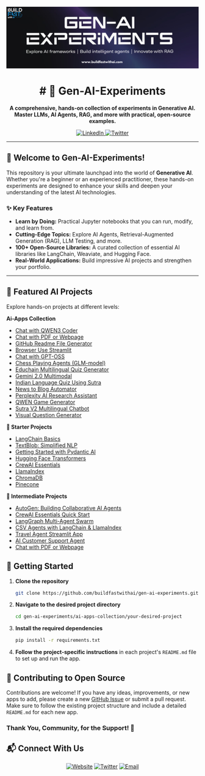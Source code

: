 <p align="center">
  <a href="https://www.buildfastwithai.com/">
    <img src=".resorces/Banner.png" width="900px" alt="BuildFastWithAI: Master Generative AI">
  </a>
</p>

<h1 align="center"># 🌟 Gen-AI-Experiments</h1>

<p align="center">
  <strong>A comprehensive, hands-on collection of experiments in Generative AI. Master LLMs, AI Agents, RAG, and more with practical, open-source examples.</strong>
</p>

<p align="center">
    <a href="https://www.linkedin.com/company/build-fast-with-ai">
        <img src="https://img.shields.io/badge/-Follow%20BuildFastWithAI-blue?logo=linkedin&style=flat-square" alt="LinkedIn">
    </a>
    <a href="https://twitter.com/BuildFastWithAI">
        <img src="https://img.shields.io/twitter/follow/BuildFastWithAI" alt="Twitter">
    </a>
</p>

---

## 🚀 Welcome to Gen-AI-Experiments!

This repository is your ultimate launchpad into the world of **Generative AI**. Whether you're a beginner or an experienced practitioner, these hands-on experiments are designed to enhance your skills and deepen your understanding of the latest AI technologies.

### ✨ Key Features

- **Learn by Doing:** Practical Jupyter notebooks that you can run, modify, and learn from.
- **Cutting-Edge Topics:** Explore AI Agents, Retrieval-Augmented Generation (RAG), LLM Testing, and more.
- **100+ Open-Source Libraries:** A curated collection of essential AI libraries like LangChain, Weaviate, and Hugging Face.
- **Real-World Applications:** Build impressive AI projects and strengthen your portfolio.

---   

## 🧩 Featured AI Projects

Explore hands-on projects at different levels:

**Ai-Apps Collection**
- [Chat with QWEN3 Coder](ai-apps-collection/chat-with-qwen3-coder)
- [Chat with PDF or Webpage](ai-apps-collection/Chat_with_pdf_or_webpage)
- [GitHub Readme File Generator](ai-apps-collection/Github-Readme-File-Generator)
- [Browser Use Streamlit](ai-apps-collection/browser-use-streamlit)
- [Chat with GPT-OSS](ai-apps-collection/chat-with-gpt-oss)
- [Chess Playing Agents (GLM-model)](ai-apps-collection/chess_playing_agents_GLM-model)
- [Educhain Multilingual Quiz Generator](ai-apps-collection/educhain_multilanguge_quiz_generator)
- [Gemini 2.0 Multimodal](ai-apps-collection/gemini-2.0-multimodal)
- [Indian Language Quiz Using Sutra](ai-apps-collection/indian_language_quiz_Using_Sutra)
- [News to Blog Automator](ai-apps-collection/news-to-blog-automator)
- [Perplexity AI Research Assistant](ai-apps-collection/perplexity-ai-research-assistant)
- [QWEN Game Generator](ai-apps-collection/qwen-game-generator)
- [Sutra V2 Multilingual Chatbot](ai-apps-collection/sutra-v2-multilingual-chatbot)
- [Visual Question Generator](ai-apps-collection/visual-question-generator)


**🌱 Starter Projects**
- [LangChain Basics](100-os-libraries/LangChain_Basics_Building_Intelligent_Workflows.ipynb)
- [TextBlob: Simplified NLP](100-os-libraries/Exploring_TextBlob_Simplified_NLP_for_Everyone.ipynb)
- [Getting Started with Pydantic AI](100-os-libraries/Getting_Started_with_Pydantic_AI.ipynb)
- [Hugging Face Transformers](100-os-libraries/Hugging_Face_Transformers_A_Powerful_Foundation_for_Generative_AI_and_NLP.ipynb)
- [CrewAI Essentials](100-os-libraries/CrewAI_Essentials_Quick_Start_Guide.ipynb)
- [LlamaIndex](100-os-libraries/LlamaIndex_Enhancing_Language_Models_with_Intelligent_Data_Integration.ipynb)
- [ChromaDB](100-os-libraries/ChromaDB_Efficient_Vector_Database_for_Embeddings.ipynb)
- [Pinecone](100-os-libraries/🚀_Pinecone_Scalable_Vector_Database_for_AI_Applications.ipynb)



**🧠 Intermediate Projects**
- [AutoGen: Building Collaborative AI Agents](100-os-libraries/AutoGen_Building_Collaborative_AI_Agents_in_Python.ipynb)
- [CrewAI Essentials Quick Start](100-os-libraries/CrewAI_Essentials_Quick_Start_Guide.ipynb)
- [LangGraph Multi-Agent Swarm](100-os-libraries/LangGraph_Multi_Agent_Swarm.ipynb)
- [CSV Agents with LangChain & LlamaIndex](ai-agents/csv_agents_with_langchain_&_llamaIndex.ipynb)
- [Travel Agent Streamlit App](ai-apps-collection/educhain_multilanguge_quiz_generator/app.py)
- [AI Customer Support Agent](workshop/AI_Customer_Support_Agent_.ipynb)
- [Chat with PDF or Webpage](ai-apps-collection/Chat_with_pdf_or_webpage/main.py)

## 🚀 Getting Started

1. **Clone the repository** 

    ```bash 
    git clone https://github.com/buildfastwithai/gen-ai-experiments.git 
    ```

2. **Navigate to the desired project directory**

    ```bash 
    cd gen-ai-experiments/ai-apps-collection/your-desired-project
    ```

3. **Install the required dependencies**

    ```bash
    pip install -r requirements.txt
    ```

4. **Follow the project-specific instructions** in each project's `README.md` file to set up and run the app.

## 🤝 Contributing to Open Source

Contributions are welcome! If you have any ideas, improvements, or new apps to add, please create a new [GitHub Issue](https://github.com/buildfastwithai/gen-ai-experiments/issues) or submit a pull request. Make sure to follow the existing project structure and include a detailed `README.md` for each new app.

### Thank You, Community, for the Support! 🙏


## 📬 Connect With Us

<div align="center">
  <a href="https://buildfastwithai.com" target="_blank"><img src="https://img.shields.io/badge/Website-buildfastwithai.com-blue?style=for-the-badge&logo=globe" alt="Website"></a>
  <a href="https://x.com/BuildFastWithAI" target="_blank"><img src="https://img.shields.io/badge/Twitter-@BuildFastWithAI-1DA1F2?style=for-the-badge&logo=twitter" alt="Twitter"></a>
  <a href="mailto:satvik@buildfastwithai.com"><img src="https://img.shields.io/badge/Email-Contact%20Us-red?style=for-the-badge&logo=gmail" alt="Email"></a>
</div>
